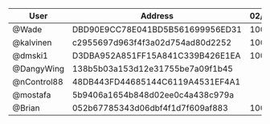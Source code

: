 | User      | Address | 02/11 | 09/11 | 16/11 | 23/11 |
|-----------| -------- | -------- |-------|-------|-------|
| @Wade | DBD90E9CC78E041BD5B561699956ED31	| 1000 |  | 1000  |  |
| @kalvinen | c2955697d963f4f3a02d754ad80d2252 | 1000 |  | 1000 | 1000 |
| @dmski1 | D3DBA952A851FF15A841C339B426E1EA | 1000 |  | 1000 |  | 
| @DangyWing | 138b5b03a153d12e31755be7a09f1b45 |  |  | 1000 |  |
| @nControl88 | 48DB443FD44685144C6119A4531EF4A1 |  | 1000 | 1000
| @mostafa | 5b9406a1654b848d02ee0c4a438c979a |  |  |  | 1000 |
| @Brian | 052b67785343d06dbf4f1d7f609af883 | 1000 | 1000 | 1000 | 1000 |
